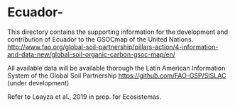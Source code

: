 # Ecuador-
This directory contains the supporting information for the development and contribution of Ecuador to
the GSOCmap of the United Nations. 
http://www.fao.org/global-soil-partnership/pillars-action/4-information-and-data-new/global-soil-organic-carbon-gsoc-map/en/

All available data will be available thorough the Latin American Information System of the Global Soil Partnership
https://github.com/FAO-GSP/SISLAC (under development)

Refer to Loayza et al., 2019 in prep. for Ecosistemas. 

